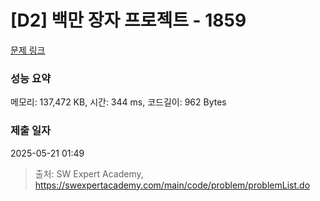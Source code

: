 # [D2] 백만 장자 프로젝트 - 1859 

[문제 링크](https://swexpertacademy.com/main/code/problem/problemDetail.do?contestProbId=AV5LrsUaDxcDFAXc) 

### 성능 요약

메모리: 137,472 KB, 시간: 344 ms, 코드길이: 962 Bytes

### 제출 일자

2025-05-21 01:49



> 출처: SW Expert Academy, https://swexpertacademy.com/main/code/problem/problemList.do